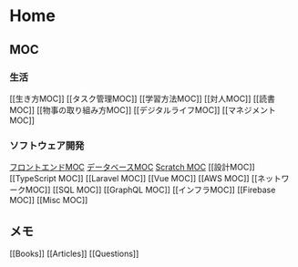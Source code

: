 # Home

## MOC

### 生活

[[生き方MOC]]
[[タスク管理MOC]]
[[学習方法MOC]]
[[対人MOC]]
[[読書MOC]]
[[物事の取り組み方MOC]]
[[デジタルライフMOC]]
[[マネジメントMOC]]

### ソフトウェア開発

[フロントエンドMOC](フロントエンドMOC.md)
[データベースMOC](データベースMOC.md)
[Scratch MOC](Scratch%20MOC.md)
[[設計MOC]]
[[TypeScript MOC]]
[[Laravel MOC]]
[[Vue MOC]]
[[AWS MOC]]
[[ネットワークMOC]]
[[SQL MOC]]
[[GraphQL MOC]]
[[インフラMOC]]
[[Firebase MOC]]
[[Misc MOC]]

## メモ

[[Books]]
[[Articles]]
[[Questions]] 
